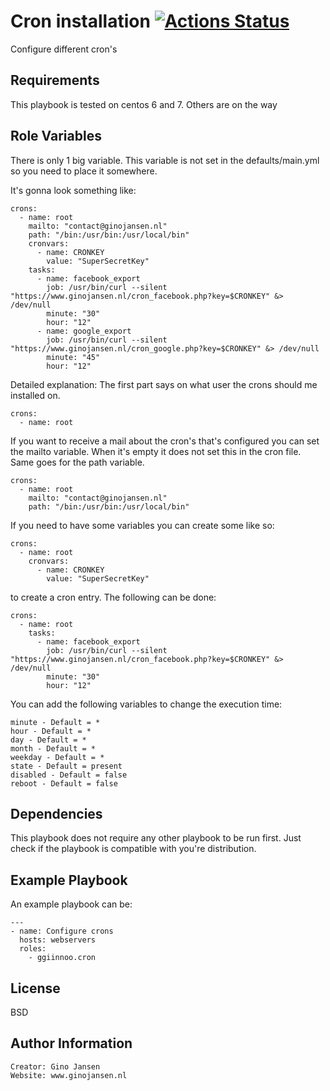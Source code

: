 Cron installation [![Actions Status](https://github.com/ggiinnoo/ansible-role-cron/workflows/.github/workflows/main.yml/badge.svg)](https://github.com/ggiinnoo/ansible-role-cron/actions)
=========




Configure different cron's

Requirements
------------

This playbook is tested on centos 6 and 7. Others are on the way

Role Variables
--------------

There is only 1 big variable. This variable is not set in the defaults/main.yml so you need to place it somewhere.

It's gonna look something like:

    crons:
      - name: root
        mailto: "contact@ginojansen.nl"
        path: "/bin:/usr/bin:/usr/local/bin"
        cronvars:
          - name: CRONKEY
            value: "SuperSecretKey"
        tasks:
          - name: facebook_export
            job: /usr/bin/curl --silent "https://www.ginojansen.nl/cron_facebook.php?key=$CRONKEY" &> /dev/null
            minute: "30"
            hour: "12"
          - name: google_export
            job: /usr/bin/curl --silent "https://www.ginojansen.nl/cron_google.php?key=$CRONKEY" &> /dev/null
            minute: "45"
            hour: "12"

Detailed explanation:
The first part says on what user the crons should me installed on.

    crons:
      - name: root


If you want to receive a mail about the cron's that's configured you can set the mailto variable. When it's empty it does not set this in the cron file.
Same goes for the path variable.
 
    crons:
      - name: root
        mailto: "contact@ginojansen.nl"
        path: "/bin:/usr/bin:/usr/local/bin"


If you need to have some variables you can create some like so:

    crons:
      - name: root
        cronvars:
          - name: CRONKEY
            value: "SuperSecretKey"


to create a cron entry. The following can be done:

    crons:
      - name: root
        tasks:
          - name: facebook_export
            job: /usr/bin/curl --silent "https://www.ginojansen.nl/cron_facebook.php?key=$CRONKEY" &> /dev/null
            minute: "30"
            hour: "12"

You can add the following variables to change the execution time:

    minute - Default = *
    hour - Default = *
    day - Default = *
    month - Default = *
    weekday - Default = *
    state - Default = present
    disabled - Default = false
    reboot - Default = false

Dependencies
------------

This playbook does not require any other playbook to be run first. Just check if the playbook is compatible with you're distribution.

Example Playbook
----------------

An example playbook can be:

    ---
    - name: Configure crons
      hosts: webservers
      roles:
        - ggiinnoo.cron

License
-------

BSD

Author Information
------------------

    Creator: Gino Jansen
    Website: www.ginojansen.nl